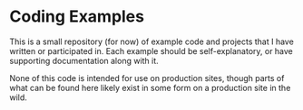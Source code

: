 # Coding Examples

This is a small repository (for now) of example code and projects that I have written or participated in. Each example should be self-explanatory, or have supporting documentation along with it.

None of this code is intended for use on production sites, though parts of what can be found here likely exist in some form on a production site in the wild.
